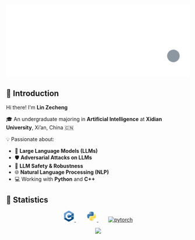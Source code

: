 ![Simple-Dot-[remix]](https://github.com/LIN-ZECHENG/LIN-ZECHENG/blob/main/SRC/Simple-Dot-%5Bremix%5D.gif?raw=true)

## 👋 Introduction

Hi there! I'm **Lin Zecheng**

🎓 An undergraduate majoring in **Artificial Intelligence** at **Xidian University**, Xi’an, China 🇨🇳

💡 Passionate about:                

- 🧠 **Large Language Models (LLMs)**
- 🛡️ **Adversarial Attacks on LLMs**           
- 🔐 **LLM Safety & Robustness**
- 🌐 **Natural Language Processing (NLP)**
- 💻 Working with **Python** and **C++**



## 🎯 Statistics
<div align="center">
<p>
  <a href="https://raw.githubusercontent.com/devicons/devicon/master/icons/cplusplus/cplusplus-original.svg" target="_blank">
    <img src="https://raw.githubusercontent.com/devicons/devicon/master/icons/cplusplus/cplusplus-original.svg" alt="cplusplus" width="30" height="30" />
  </a>
  &nbsp;&nbsp;&nbsp;&nbsp;&nbsp;&nbsp;
  <a href="https://raw.githubusercontent.com/devicons/devicon/master/icons/python/python-original.svg" target="_blank">
    <img src="https://raw.githubusercontent.com/devicons/devicon/master/icons/python/python-original.svg" alt="python" width="30" height="30" />
  </a>
  &nbsp;&nbsp;&nbsp;&nbsp;&nbsp;&nbsp;
  <a href="https://www.vectorlogo.zone/logos/pytorch/pytorch-icon.svg" target="_blank">
    <img src="https://www.vectorlogo.zone/logos/pytorch/pytorch-icon.svg" alt="pytorch" width="30" height="30" />
  </a>
</p>

<img src="https://github-readme-stats.vercel.app/api?username=lin-zecheng&theme=prussian&show_icons=true&hide_border=true&count_private=false" />     
</div>




